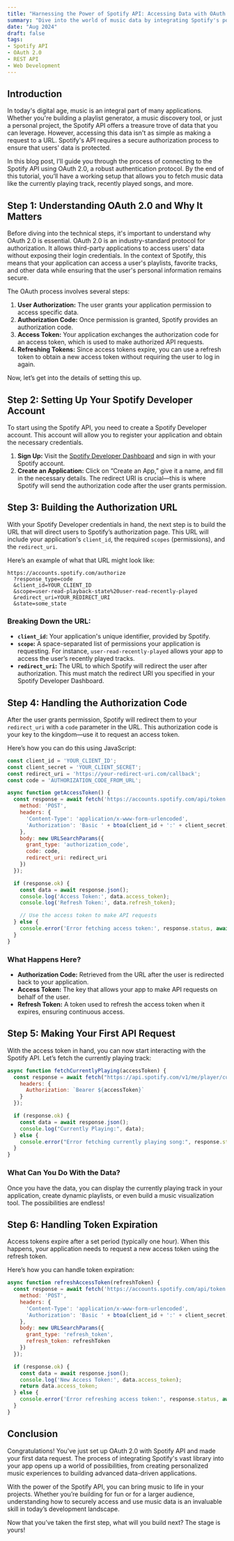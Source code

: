 ```yaml
---
title: "Harnessing the Power of Spotify API: Accessing Data with OAuth 2.0"
summary: "Dive into the world of music data by integrating Spotify's powerful API into your application. This guide will walk you through the process of setting up OAuth 2.0 authorization and fetching your first piece of data from Spotify's vast music library."
date: "Aug 2024"
draft: false
tags:
- Spotify API
- OAuth 2.0
- REST API
- Web Development
---
```


## Introduction

In today's digital age, music is an integral part of many applications. Whether you're building a playlist generator, a music discovery tool, or just a personal project, the Spotify API offers a treasure trove of data that you can leverage. However, accessing this data isn't as simple as making a request to a URL. Spotify's API requires a secure authorization process to ensure that users' data is protected.

In this blog post, I’ll guide you through the process of connecting to the Spotify API using OAuth 2.0, a robust authentication protocol. By the end of this tutorial, you’ll have a working setup that allows you to fetch music data like the currently playing track, recently played songs, and more.

## Step 1: Understanding OAuth 2.0 and Why It Matters

Before diving into the technical steps, it's important to understand why OAuth 2.0 is essential. OAuth 2.0 is an industry-standard protocol for authorization. It allows third-party applications to access users' data without exposing their login credentials. In the context of Spotify, this means that your application can access a user's playlists, favorite tracks, and other data while ensuring that the user's personal information remains secure.

The OAuth process involves several steps:

1. **User Authorization:** The user grants your application permission to access specific data.
2. **Authorization Code:** Once permission is granted, Spotify provides an authorization code.
3. **Access Token:** Your application exchanges the authorization code for an access token, which is used to make authorized API requests.
4. **Refreshing Tokens:** Since access tokens expire, you can use a refresh token to obtain a new access token without requiring the user to log in again.

Now, let’s get into the details of setting this up.

## Step 2: Setting Up Your Spotify Developer Account

To start using the Spotify API, you need to create a Spotify Developer account. This account will allow you to register your application and obtain the necessary credentials.

1. **Sign Up:** Visit the [Spotify Developer Dashboard](https://developer.spotify.com/dashboard/applications) and sign in with your Spotify account.
2. **Create an Application:** Click on “Create an App,” give it a name, and fill in the necessary details. The redirect URI is crucial—this is where Spotify will send the authorization code after the user grants permission.

## Step 3: Building the Authorization URL

With your Spotify Developer credentials in hand, the next step is to build the URL that will direct users to Spotify’s authorization page. This URL will include your application's `client_id`, the required `scopes` (permissions), and the `redirect_uri`.

Here’s an example of what that URL might look like:

```text
https://accounts.spotify.com/authorize
  ?response_type=code
  &client_id=YOUR_CLIENT_ID
  &scope=user-read-playback-state%20user-read-recently-played
  &redirect_uri=YOUR_REDIRECT_URI
  &state=some_state
```

### Breaking Down the URL:

- **`client_id`:** Your application's unique identifier, provided by Spotify.
- **`scope`:** A space-separated list of permissions your application is requesting. For instance, `user-read-recently-played` allows your app to access the user’s recently played tracks.
- **`redirect_uri`:** The URL to which Spotify will redirect the user after authorization. This must match the redirect URI you specified in your Spotify Developer Dashboard.

## Step 4: Handling the Authorization Code

After the user grants permission, Spotify will redirect them to your `redirect_uri` with a `code` parameter in the URL. This authorization code is your key to the kingdom—use it to request an access token.

Here’s how you can do this using JavaScript:

```javascript
const client_id = 'YOUR_CLIENT_ID';
const client_secret = 'YOUR_CLIENT_SECRET';
const redirect_uri = 'https://your-redirect-uri.com/callback';
const code = 'AUTHORIZATION_CODE_FROM_URL';

async function getAccessToken() {
  const response = await fetch('https://accounts.spotify.com/api/token', {
    method: 'POST',
    headers: {
      'Content-Type': 'application/x-www-form-urlencoded',
      'Authorization': 'Basic ' + btoa(client_id + ':' + client_secret)
    },
    body: new URLSearchParams({
      grant_type: 'authorization_code',
      code: code,
      redirect_uri: redirect_uri
    })
  });

  if (response.ok) {
    const data = await response.json();
    console.log('Access Token:', data.access_token);
    console.log('Refresh Token:', data.refresh_token);

    // Use the access token to make API requests
  } else {
    console.error('Error fetching access token:', response.status, await response.text());
  }
}
```

### What Happens Here?

- **Authorization Code:** Retrieved from the URL after the user is redirected back to your application.
- **Access Token:** The key that allows your app to make API requests on behalf of the user.
- **Refresh Token:** A token used to refresh the access token when it expires, ensuring continuous access.

## Step 5: Making Your First API Request

With the access token in hand, you can now start interacting with the Spotify API. Let’s fetch the currently playing track:

```javascript
async function fetchCurrentlyPlaying(accessToken) {
  const response = await fetch("https://api.spotify.com/v1/me/player/currently-playing", {
    headers: {
      Authorization: `Bearer ${accessToken}`
    }
  });

  if (response.ok) {
    const data = await response.json();
    console.log("Currently Playing:", data);
  } else {
    console.error("Error fetching currently playing song:", response.status, await response.text());
  }
}
```

### What Can You Do With the Data?

Once you have the data, you can display the currently playing track in your application, create dynamic playlists, or even build a music visualization tool. The possibilities are endless!

## Step 6: Handling Token Expiration

Access tokens expire after a set period (typically one hour). When this happens, your application needs to request a new access token using the refresh token.

Here’s how you can handle token expiration:

```javascript
async function refreshAccessToken(refreshToken) {
  const response = await fetch('https://accounts.spotify.com/api/token', {
    method: 'POST',
    headers: {
      'Content-Type': 'application/x-www-form-urlencoded',
      'Authorization': 'Basic ' + btoa(client_id + ':' + client_secret)
    },
    body: new URLSearchParams({
      grant_type: 'refresh_token',
      refresh_token: refreshToken
    })
  });

  if (response.ok) {
    const data = await response.json();
    console.log('New Access Token:', data.access_token);
    return data.access_token;
  } else {
    console.error('Error refreshing access token:', response.status, await response.text());
  }
}
```

## Conclusion

Congratulations! You've just set up OAuth 2.0 with Spotify API and made your first data request. The process of integrating Spotify's vast library into your app opens up a world of possibilities, from creating personalized music experiences to building advanced data-driven applications.

With the power of the Spotify API, you can bring music to life in your projects. Whether you’re building for fun or for a larger audience, understanding how to securely access and use music data is an invaluable skill in today’s development landscape.

Now that you’ve taken the first step, what will you build next? The stage is yours!
